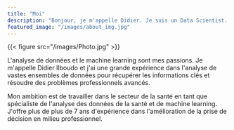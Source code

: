 ```yaml
---
title: "Moi"
description: "Bonjour, je m'appelle Didier. Je suis un Data Scientist. Mon expertise est dans l'analyse de données de la santé et la modélisation prédictive."
featured_image: "/images/about_img.jpg"
---
```


{{< figure src="/images/Photo.jpg" >}}

L'analyse de données et le machine learning sont mes passions. Je m'appelle Didier Ilboudo et j'ai une grande expérience dans l'analyse de vastes ensembles de données pour récupérer les informations clés et résoudre des problèmes professionnels avancés.

Mon ambition est de travailler dans le secteur de la santé
en tant que spécialiste de l'analyse des données de la santé et de machine learning. J'offre plus de plus de 7 ans d'expérience dans l'amélioration de la prise de décision en milieu professionnel.
